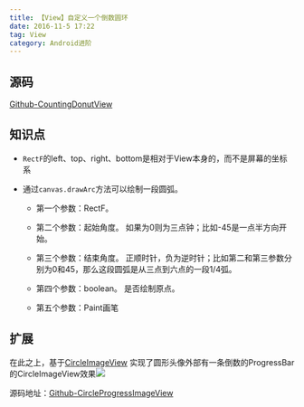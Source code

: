 ```yaml
---
title: 【View】自定义一个倒数圆环
date: 2016-11-5 17:22
tag: View
category: Android进阶
---
```


<!-- more -->
## 源码

[Github-CountingDonutView](https://github.com/AlphaHans/CustomView/blob/master/app/src/main/java/xyz/hans/customview/view/CountingDonutView.java)



## 知识点

* `RectF`的left、top、right、bottom是相对于View本身的，而不是屏幕的坐标系

* 通过`canvas.drawArc`方法可以绘制一段圆弧。

    * 第一个参数：RectF。

    * 第二个参数：起始角度。 如果为0则为三点钟；比如-45是一点半方向开始。

    * 第三个参数：结束角度。 正顺时针，负为逆时针；比如第二和第三参数分别为0和45，那么这段圆弧是从三点到六点的一段1/4弧。

    * 第四个参数：boolean。 是否绘制原点。

    * 第五个参数：Paint画笔



## 扩展

在此之上，基于[CircleImageView](https://github.com/hdodenhof/CircleImageView) 实现了圆形头像外部有一条倒数的ProgressBar的CircleImageView效果![](http://i1.piimg.com/567571/ee50ff8d1b6c1897.png)



源码地址：[Github-CircleProgressImageView](https://github.com/AlphaHans/CustomView/blob/master/app/src/main/java/xyz/hans/customview/view/CircleProgressImageView.java)